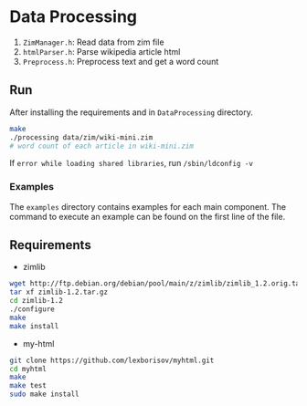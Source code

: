# Data Processing
1. `ZimManager.h`: Read data from zim file
2. `htmlParser.h`: Parse wikipedia article html
3. `Preprocess.h`: Preprocess text and get a word count

## Run
After installing the requirements and in `DataProcessing` directory.
```bash
make
./processing data/zim/wiki-mini.zim
# word count of each article in wiki-mini.zim
```

If `error while loading shared libraries`, run `/sbin/ldconfig -v`

### Examples
The `examples` directory contains examples for each main component.
The command to execute an example can be found on the first line of the file.

## Requirements
* zimlib
```bash
wget http://ftp.debian.org/debian/pool/main/z/zimlib/zimlib_1.2.orig.tar.gz -O zimlib-1.2.tar.gz
tar xf zimlib-1.2.tar.gz
cd zimlib-1.2
./configure
make
make install
```

* my-html
```bash
git clone https://github.com/lexborisov/myhtml.git
cd myhtml
make
make test
sudo make install
```
